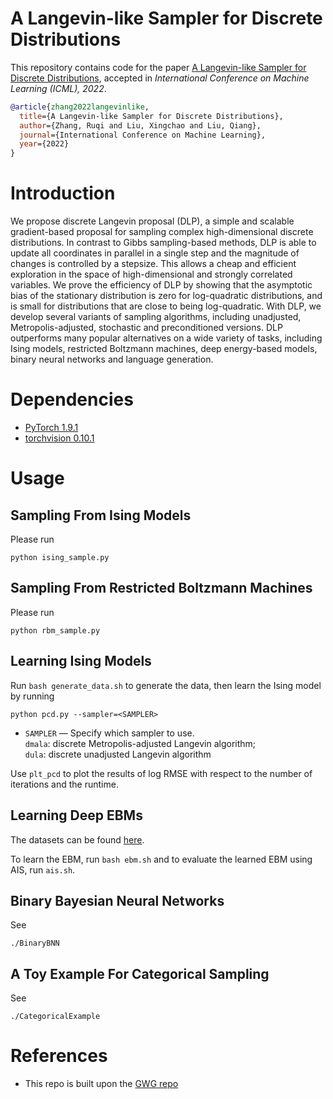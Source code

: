 # A Langevin-like Sampler for Discrete Distributions

This repository contains code for the paper
[A Langevin-like Sampler for Discrete Distributions](https://arxiv.org/pdf/2206.09914.pdf), accepted in _International Conference on Machine Learning (ICML), 2022_.

```bibtex
@article{zhang2022langevinlike,
  title={A Langevin-like Sampler for Discrete Distributions},
  author={Zhang, Ruqi and Liu, Xingchao and Liu, Qiang},
  journal={International Conference on Machine Learning},
  year={2022}
}
```

# Introduction
We propose discrete Langevin proposal (DLP), a simple and scalable gradient-based
proposal for sampling complex high-dimensional discrete distributions. In contrast to Gibbs sampling-based methods, DLP is able to update all coordinates in parallel in a single step and the magnitude of changes is controlled by a stepsize. This allows a cheap and efficient exploration in the space of high-dimensional and strongly correlated variables. We prove the efficiency of DLP by showing that the asymptotic bias of the stationary distribution is zero for log-quadratic distributions, and is small for distributions that are close to being log-quadratic. With DLP, we develop several variants of sampling algorithms, including unadjusted, Metropolis-adjusted, stochastic and preconditioned versions. DLP outperforms many popular alternatives on a wide variety of tasks, including Ising models, restricted Boltzmann machines, deep energy-based models, binary neural networks and language generation.


# Dependencies
* [PyTorch 1.9.1](http://pytorch.org/) 
* [torchvision 0.10.1](https://github.com/pytorch/vision/)

# Usage
## Sampling From Ising Models
Please run
```
python ising_sample.py
```
## Sampling From Restricted Boltzmann Machines
Please run
```
python rbm_sample.py
```
## Learning Ising Models
Run ``bash generate_data.sh`` to generate the data, then learn the Ising model by running
```
python pcd.py --sampler=<SAMPLER>
```
* ```SAMPLER``` &mdash; Specify which sampler to use. \
                        ``dmala``: discrete Metropolis-adjusted Langevin algorithm; \
                        ``dula``: discrete unadjusted Langevin algorithm 

Use ``plt_pcd`` to plot the results of log RMSE with respect to the number of iterations and the runtime.

## Learning Deep EBMs
The datasets can be found [here](https://github.com/jmtomczak/vae_vampprior/tree/master/datasets).

To learn the EBM, run ``bash ebm.sh`` and to evaluate the learned EBM using AIS, run ``ais.sh``.


## Binary Bayesian Neural Networks
See 
```
./BinaryBNN
```

## A Toy Example For Categorical Sampling
See
```
./CategoricalExample
```

# References
* This repo is built upon the [GWG repo](https://github.com/wgrathwohl/GWG_release) 
